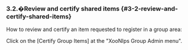 ### 3.2.�Review and certify shared items {#3-2-review-and-certify-shared-items}

How to review and certify an item requested to register in a group area:

Click on the [Certify Group Items] at the &quot;XooNIps Group Admin menu&quot;.